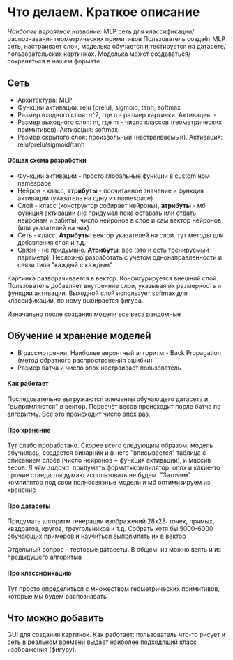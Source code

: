 # Что делаем. Краткое описание

*Наиболее вероятное название*: MLP сеть для классификации/распознавания геометрических примитивов
Пользователь создаёт MLP сеть, настраивает слои, моделька обучается и тестируется на датасете/пользовательских картинках. Моделька может создаваться/сохраняться в нашем формате.
## Сеть
- Архитектура: MLP
- Функции активации: relu (prelu), sigmoid, tanh, softmax
- Размер входного слоя: n^2, где n - размер картинки. Активация: -
- Размер выходного слоя: m, где m - число классов (геометрических примитивов). Активация: softmax
- Размер скрытого слоя: произвольный (настраиваемый). Активация: relu/prelu/sigmoid/tanh 
#### Общая схема разработки
- Функции активации - просто глобальные функции в custom'ном namespace
- Нейрон - класс, **атрибуты** - посчитанное значение и функция активации (указатель на одну из namespace)
- Слой - класс (конструктор собирает нейроны), **атрибуты** - мб функция активации (не придумал пока оставать или отдать нейронам и забить), число нейронов в слое и сам вектор нейронов (или указателей на них)
- Сеть - класс. **Атрибуты**: вектор указателей на слои. тут методы для добавления слоя и т.д.
- Связи - не придумано. **Атрибуты**: вес (это и есть тренируемый параметр). Несложно разработать с учетом однонаправленности и связи типа "каждый с каждым"

Картинка разворачивается в вектор. Конфигурируется внешний слой. Пользователь добавляет внутренние слои, указывая их размерность и функции активации. Выходной слой использует softmax для классификации, по нему выбирается фигура. 

Изначально после создания модели все веса рандомные

## Обучение и хранение моделей
- В рассмотрении. Наиболее вероятный алгоритм - Back Propagation (метод обратного распространения ошибки)
- Размер батча и число эпох настраивает пользователь
#### Как работает
Последовательно выгружаются элементы обучающего датасета и "выпрямляются" в вектор. Пересчёт весов происходит после батча по алгоритму. Все это происходит число эпох раз.

#### Про хранение
Тут слабо проработано. Скорее всего следующим образом: модель обучилась, создается бинарник и в него "вписывается" таблица с описанием слоёв (число нейронов + функция активации), и массив весов. 
*В чём задача*: придумать формат+компилятор. onnx и какие-то прочие стандарты думаю использовать не будем. "Заточим" компилятор под свои полносвязные модели и мб оптимизируем из хранение

#### Про датасеты
Придумать алгоритм генерации изображений 28x28: точек, прямых, квадратов, кругов, треугольников и т.д. Собрать хотя бы 5000-6000 обучающих примеров и научиться выпрямлять их в вектор

Отдельный вопрос - тестовые датасеты. В общем, из можно взять и из предыдущего алгоритма

#### Про классификацию
Тут просто определиться с множеством геометрических примитивов, которые мы будем распознавать

## Что можно добавить
GUI для создания картинок. Как работает: пользователь что-то рисует и сеть в реальном времени выдает наиболее подходящий класс изображения (фигуру).

